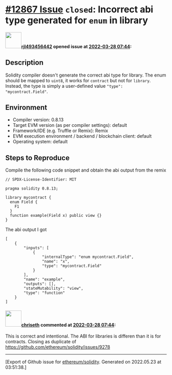 # [\#12867 Issue](https://github.com/ethereum/solidity/issues/12867) `closed`: Incorrect abi type generated for `enum` in library

#### <img src="https://avatars.githubusercontent.com/u/5959481?v=4" width="50">[rjl493456442](https://github.com/rjl493456442) opened issue at [2022-03-28 07:44](https://github.com/ethereum/solidity/issues/12867):

## Description

Solidity compiler doesn't generate the correct abi type for library. The enum should be mapped to `uint8`, it works for `contract` but not for `library`. Instead, the type is simply a user-defined value `"type": "mycontract.Field"`.

## Environment

- Compiler version: 0.8.13
- Target EVM version (as per compiler settings): default
- Framework/IDE (e.g. Truffle or Remix): Remix
- EVM execution environment / backend / blockchain client: default
- Operating system: default

## Steps to Reproduce

Compile the following code snippet and obtain the abi output from the remix

```solidity
// SPDX-License-Identifier: MIT

pragma solidity 0.8.13;

library mycontract {
  enum Field {
    F1
  }  
  function example(Field x) public view {}
}
```

The abi output I got 

```
[
	{
		"inputs": [
			{
				"internalType": "enum mycontract.Field",
				"name": "x",
				"type": "mycontract.Field"
			}
		],
		"name": "example",
		"outputs": [],
		"stateMutability": "view",
		"type": "function"
	}
]
```


#### <img src="https://avatars.githubusercontent.com/u/9073706?v=4" width="50">[chriseth](https://github.com/chriseth) commented at [2022-03-28 07:44](https://github.com/ethereum/solidity/issues/12867#issuecomment-1095097531):

This is correct and intentional. The ABI for libraries is differen than it is for contracts. Closing as duplicate of https://github.com/ethereum/solidity/issues/9278


-------------------------------------------------------------------------------



[Export of Github issue for [ethereum/solidity](https://github.com/ethereum/solidity). Generated on 2022.05.23 at 03:51:38.]
